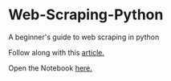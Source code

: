 # Web-Scraping-Python
A beginner's guide to web scraping in python

Follow along with this [article.](https://medium.com/@szainzaidi413/web-scraping-and-story-telling-in-python-basics-734a26db2161)

Open the Notebook [here.](https://zhenosan.github.io/Web-Scraping-Python/WebScraping.html)

